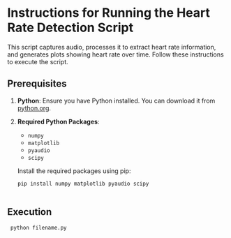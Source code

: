 # Instructions for Running the Heart Rate Detection Script

This script captures audio, processes it to extract heart rate information, and generates plots showing heart rate over time. Follow these instructions to execute the script.

## Prerequisites

1. **Python**: Ensure you have Python installed. You can download it from [python.org](https://www.python.org/downloads/).

2. **Required Python Packages**:
   - `numpy`
   - `matplotlib`
   - `pyaudio`
   - `scipy`

   Install the required packages using pip:

   ```bash
   pip install numpy matplotlib pyaudio scipy
  
  ## Execution
  ```bash
   python filename.py

